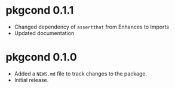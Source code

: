 # pkgcond 0.1.1

* Changed dependency of `assertthat` from Enhances to Imports
* Updated documentation

# pkgcond 0.1.0

* Added a `NEWS.md` file to track changes to the package.
* Initial release.
